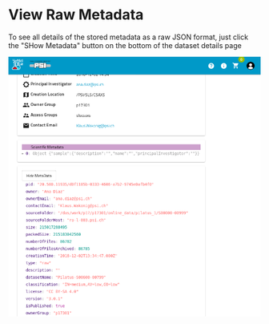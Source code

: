 # View Raw Metadata

To see all details of the stored metadata as a raw JSON format, just click the "SHow Metadata" button on the bottom of the dataset details page

![Raw JSON display of metadata](img/dataset_details_rawJSON.png)